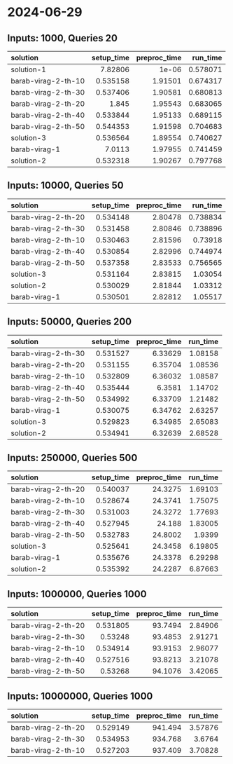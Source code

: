 # 2024-06-29

## Inputs: 1000, Queries 20

| solution            |   setup_time |   preproc_time |   run_time |
|:--------------------|-------------:|---------------:|-----------:|
| solution-1          |     7.82806  |        1e-06   |   0.578071 |
| barab-virag-2-th-10 |     0.535158 |        1.91501 |   0.674317 |
| barab-virag-2-th-30 |     0.537406 |        1.90581 |   0.680813 |
| barab-virag-2-th-20 |     1.845    |        1.95543 |   0.683065 |
| barab-virag-2-th-40 |     0.533844 |        1.95133 |   0.689115 |
| barab-virag-2-th-50 |     0.544353 |        1.91598 |   0.704683 |
| solution-3          |     0.536564 |        1.89554 |   0.740627 |
| barab-virag-1       |     7.0113   |        1.97955 |   0.741459 |
| solution-2          |     0.532318 |        1.90267 |   0.797768 |

## Inputs: 10000, Queries 50

| solution            |   setup_time |   preproc_time |   run_time |
|:--------------------|-------------:|---------------:|-----------:|
| barab-virag-2-th-20 |     0.534148 |        2.80478 |   0.738834 |
| barab-virag-2-th-30 |     0.531458 |        2.80846 |   0.738896 |
| barab-virag-2-th-10 |     0.530463 |        2.81596 |   0.73918  |
| barab-virag-2-th-40 |     0.530854 |        2.82996 |   0.744974 |
| barab-virag-2-th-50 |     0.537358 |        2.83533 |   0.756565 |
| solution-3          |     0.531164 |        2.83815 |   1.03054  |
| solution-2          |     0.530029 |        2.81844 |   1.03312  |
| barab-virag-1       |     0.530501 |        2.82812 |   1.05517  |

## Inputs: 50000, Queries 200

| solution            |   setup_time |   preproc_time |   run_time |
|:--------------------|-------------:|---------------:|-----------:|
| barab-virag-2-th-30 |     0.531527 |        6.33629 |    1.08158 |
| barab-virag-2-th-20 |     0.531155 |        6.35704 |    1.08536 |
| barab-virag-2-th-10 |     0.532809 |        6.36032 |    1.08587 |
| barab-virag-2-th-40 |     0.535444 |        6.3581  |    1.14702 |
| barab-virag-2-th-50 |     0.534992 |        6.33709 |    1.21482 |
| barab-virag-1       |     0.530075 |        6.34762 |    2.63257 |
| solution-3          |     0.529823 |        6.34985 |    2.65083 |
| solution-2          |     0.534941 |        6.32639 |    2.68528 |

## Inputs: 250000, Queries 500

| solution            |   setup_time |   preproc_time |   run_time |
|:--------------------|-------------:|---------------:|-----------:|
| barab-virag-2-th-20 |     0.540037 |        24.3275 |    1.69103 |
| barab-virag-2-th-10 |     0.528674 |        24.3741 |    1.75075 |
| barab-virag-2-th-30 |     0.531003 |        24.3272 |    1.77693 |
| barab-virag-2-th-40 |     0.527945 |        24.188  |    1.83005 |
| barab-virag-2-th-50 |     0.532783 |        24.8002 |    1.9399  |
| solution-3          |     0.525641 |        24.3458 |    6.19805 |
| barab-virag-1       |     0.535676 |        24.3378 |    6.29298 |
| solution-2          |     0.535392 |        24.2287 |    6.87663 |

## Inputs: 1000000, Queries 1000

| solution            |   setup_time |   preproc_time |   run_time |
|:--------------------|-------------:|---------------:|-----------:|
| barab-virag-2-th-20 |     0.531805 |        93.7494 |    2.84906 |
| barab-virag-2-th-30 |     0.53248  |        93.4853 |    2.91271 |
| barab-virag-2-th-10 |     0.534914 |        93.9153 |    2.96077 |
| barab-virag-2-th-40 |     0.527516 |        93.8213 |    3.21078 |
| barab-virag-2-th-50 |     0.53268  |        94.1076 |    3.42065 |

## Inputs: 10000000, Queries 1000

| solution            |   setup_time |   preproc_time |   run_time |
|:--------------------|-------------:|---------------:|-----------:|
| barab-virag-2-th-20 |     0.529149 |        941.494 |    3.57876 |
| barab-virag-2-th-30 |     0.534953 |        934.768 |    3.6764  |
| barab-virag-2-th-10 |     0.527203 |        937.409 |    3.70828 |